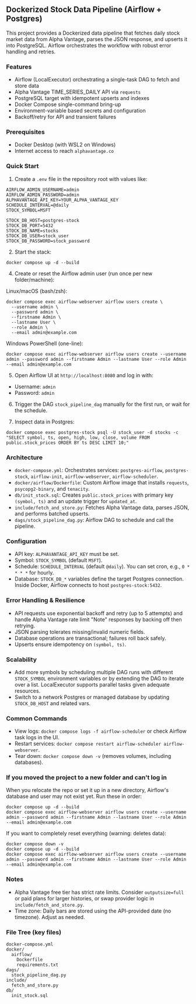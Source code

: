 ## Dockerized Stock Data Pipeline (Airflow + Postgres)

This project provides a Dockerized data pipeline that fetches daily stock market data from Alpha Vantage, parses the JSON response, and upserts it into PostgreSQL. Airflow orchestrates the workflow with robust error handling and retries.

### Features
- Airflow (LocalExecutor) orchestrating a single-task DAG to fetch and store data
- Alpha Vantage TIME_SERIES_DAILY API via `requests`
- PostgreSQL target with idempotent upserts and indexes
- Docker Compose single-command bring-up
- Environment-variable based secrets and configuration
- Backoff/retry for API and transient failures

### Prerequisites
- Docker Desktop (with WSL2 on Windows)
- Internet access to reach `alphavantage.co`

### Quick Start
1) Create a `.env` file in the repository root with values like:

```
AIRFLOW_ADMIN_USERNAME=admin
AIRFLOW_ADMIN_PASSWORD=admin
ALPHAVANTAGE_API_KEY=YOUR_ALPHA_VANTAGE_KEY
SCHEDULE_INTERVAL=@daily
STOCK_SYMBOL=MSFT

STOCK_DB_HOST=postgres-stock
STOCK_DB_PORT=5432
STOCK_DB_NAME=stocks
STOCK_DB_USER=stock_user
STOCK_DB_PASSWORD=stock_password
```

2) Start the stack:
```
docker compose up -d --build
```

4) Create or reset the Airflow admin user (run once per new folder/machine):

Linux/macOS (bash/zsh):
```
docker compose exec airflow-webserver airflow users create \
  --username admin \
  --password admin \
  --firstname Admin \
  --lastname User \
  --role Admin \
  --email admin@example.com
```

Windows PowerShell (one-line):
```
docker compose exec airflow-webserver airflow users create --username admin --password admin --firstname Admin --lastname User --role Admin --email admin@example.com
```

5) Open Airflow UI at `http://localhost:8080` and log in with:
- Username: `admin`
- Password: `admin`

6) Trigger the DAG `stock_pipeline_dag` manually for the first run, or wait for the schedule.

6) Inspect data in Postgres:
```
docker compose exec postgres-stock psql -U stock_user -d stocks -c "SELECT symbol, ts, open, high, low, close, volume FROM public.stock_prices ORDER BY ts DESC LIMIT 10;"

```

### Architecture
- `docker-compose.yml`: Orchestrates services: `postgres-airflow`, `postgres-stock`, `airflow-init`, `airflow-webserver`, `airflow-scheduler`.
- `docker/airflow/Dockerfile`: Custom Airflow image that installs `requests`, `psycopg2-binary`, and `tenacity`.
- `db/init_stock.sql`: Creates `public.stock_prices` with primary key `(symbol, ts)` and an update trigger for `updated_at`.
- `include/fetch_and_store.py`: Fetches Alpha Vantage data, parses JSON, and performs batched upserts.
- `dags/stock_pipeline_dag.py`: Airflow DAG to schedule and call the pipeline.

### Configuration
- API key: `ALPHAVANTAGE_API_KEY` must be set.
- Symbol: `STOCK_SYMBOL` (default `MSFT`).
- Schedule: `SCHEDULE_INTERVAL` (default `@daily`). You can set cron, e.g., `0 * * * *` for hourly.
- Database: `STOCK_DB_*` variables define the target Postgres connection. Inside Docker, Airflow connects to host `postgres-stock:5432`.

### Error Handling & Resilience
- API requests use exponential backoff and retry (up to 5 attempts) and handle Alpha Vantage rate limit "Note" responses by backing off then retrying.
- JSON parsing tolerates missing/invalid numeric fields.
- Database operations are transactional; failures roll back safely.
- Upserts ensure idempotency on `(symbol, ts)`.


### Scalability
- Add more symbols by scheduling multiple DAG runs with different `STOCK_SYMBOL` environment variables or by extending the DAG to iterate over a list. LocalExecutor supports parallel tasks given adequate resources.
- Switch to a network Postgres or managed database by updating `STOCK_DB_HOST` and related vars.

### Common Commands
- View logs: `docker compose logs -f airflow-scheduler` or check Airflow task logs in the UI.
- Restart services: `docker compose restart airflow-scheduler airflow-webserver`.
- Tear down: `docker compose down -v` (removes volumes, including databases).

### If you moved the project to a new folder and can't log in
When you relocate the repo or set it up in a new directory, Airflow's database and user may not exist yet. Run these in order:
```
docker compose up -d --build
docker compose exec airflow-webserver airflow users create --username admin --password admin --firstname Admin --lastname User --role Admin --email admin@example.com
```

If you want to completely reset everything (warning: deletes data):
```
docker compose down -v
docker compose up -d --build
docker compose exec airflow-webserver airflow users create --username admin --password admin --firstname Admin --lastname User --role Admin --email admin@example.com
```


### Notes
- Alpha Vantage free tier has strict rate limits. Consider `outputsize=full` or paid plans for larger histories, or swap provider logic in `include/fetch_and_store.py`.
- Time zone: Daily bars are stored using the API-provided date (no timezone). Adjust as needed.

### File Tree (key files)
```
docker-compose.yml
docker/
  airflow/
    Dockerfile
    requirements.txt
dags/
  stock_pipeline_dag.py
include/
  fetch_and_store.py
db/
  init_stock.sql
```


